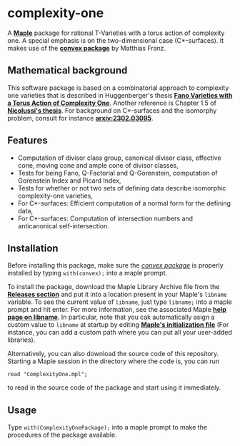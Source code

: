 # complexity-one

A **[Maple](https://www.maplesoft.com/products/maple/)** package for rational
T-Varieties with a torus action of complexity one. A special emphasis is on the
two-dimensional case (C*-surfaces). It makes use of the **[convex package](https://www.math.uwo.ca/faculty/franz/convex/)** by Matthias Franz.

## Mathematical background

This software package is based on a combinatorial approach to complexity one
varieties that is described in Huggenberger's thesis **[Fano Varieties with a
Torus Action of Complexity
One](https://publikationen.uni-tuebingen.de/xmlui/handle/10900/49921)**.
Another reference is Chapter 1.5 of **[Nicolussi's
thesis](https://publikationen.uni-tuebingen.de/xmlui/handle/10900/77235)**. For
background on C*-surfaces and the isomorphy problem, consult for instance
**[arxiv:2302.03095](https://arxiv.org/abs/2302.03095)**.

## Features

- Computation of divisor class group, canonical divisor class, effective cone,
  moving cone and ample cone of divisor classes,
- Tests for being Fano, Q-Factorial and Q-Gorenstein, computation of Gorenstein
  Index and Picard Index,
- Tests for whether or not two sets of defining data describe isomorphic
  complexity-one varieties,
- For C*-surfaces: Efficient computation of a normal form for the defining data,
- For C*-surfaces: Computation of intersection numbers and anticanonical
  self-intersection.

## Installation

Before installing this package, make sure the *[convex package](https://www.math.uwo.ca/faculty/franz/convex/)* is properly installed by typing `with(convex);` into a maple prompt.

To install the package, download the Maple Library Archive file from the
**[Releases section](https://github.com/justus-springer/complexity-one/releases)**
and put it into a location present in your Maple's `libname` variable. To see
the current value of `libname`, just type `libname;` into a maple prompt and
hit enter. For more information, see the associated Maple **[help page on
libname](https://www.maplesoft.com/support/help/Maple/view.aspx?path=libname)**.
In particular, note that you cak automatically asign a custom value to
`libname` at startup by editing **[Maple's initialization
file](https://www.maplesoft.com/support/help/Maple/view.aspx?path=worksheet%2freference%2finitialization)** (For instance, you can add a custom path where you can put all your user-added libraries).

Alternatively, you can also download the source code of this repository. Starting a Maple session in the directory where the code is, you can run

```
read "ComplexityOne.mpl";
```

to read in the source code of the package and start using it immediately.

## Usage

Type `with(ComplexityOnePackage);` into a maple prompt to make the procedures of the package available. 

